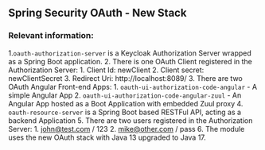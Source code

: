 ## Spring Security OAuth - New Stack

### Relevant information:
1.`oauth-authorization-server` is a Keycloak Authorization Server wrapped as a Spring Boot application.
2. There is one OAuth Client registered in the Authorization Server:
    1. Client Id: newClient
    2. Client secret: newClientSecret
    3. Redirect Uri: http://localhost:8089/
3. There are two OAuth Angular Front-end Apps:
    1. `oauth-ui-authorization-code-angular` - A simple Angular App
    2. `oauth-ui-authorization-code-angular-zuul` - An Angular App hosted as a Boot Application with embedded Zuul proxy
4. `oauth-resource-server` is a Spring Boot based RESTFul API, acting as a backend Application
5. There are two users registered in the Authorization Server:
    1. john@test.com / 123
    2. mike@other.com / pass
6. The module uses the new OAuth stack with Java 13 upgraded to Java 17.
